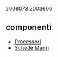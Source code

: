 2008073
2003606
## componenti
- [Processori](./componenti/processori.md)
- [Schede Madri](./componenti/schede_madri.md)
